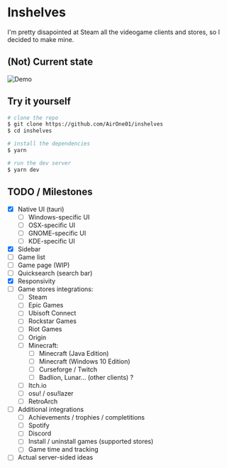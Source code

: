 # Inshelves

I'm pretty disapointed at Steam all the videogame clients and stores, so I decided to make mine.

## (Not) Current state

![Demo](https://i.imgur.com/JDeg8wd.png)

## Try it yourself

```bash
# clone the repo
$ git clone https://github.com/AirOne01/inshelves
$ cd inshelves

# install the dependencies
$ yarn

# run the dev server
$ yarn dev
```

## TODO / Milestones

- [X] Native UI (tauri)
  - [ ] Windows-specific UI
  - [ ] OSX-specific UI
  - [ ] GNOME-specific UI
  - [ ] KDE-specific UI
- [x] Sidebar
- [ ] Game list
- [ ] Game page (WIP)
- [ ] Quicksearch (search bar)
- [x] Responsivity
- [ ] Game stores integrations:
  - [ ] Steam
  - [ ] Epic Games
  - [ ] Ubisoft Connect
  - [ ] Rockstar Games
  - [ ] Riot Games
  - [ ] Origin
  - [ ] Minecraft:
    - [ ] Minecraft (Java Edition)
    - [ ] Minecraft (Windows 10 Edition)
    - [ ] Curseforge / Twitch
    - [ ] Badlion, Lunar... (other clients) ?
  - [ ] Itch.io
  - [ ] osu! / osu!lazer
  - [ ] RetroArch
- [ ] Additional integrations
  - [ ] Achievements / trophies / completitions
  - [ ] Spotify
  - [ ] Discord
  - [ ] Install / uninstall games (supported stores)
  - [ ] Game time and tracking
- [ ] Actual server-sided ideas
